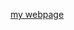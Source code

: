 [my webpage](https://fuwentay.github.io/index.html)
                                                           
